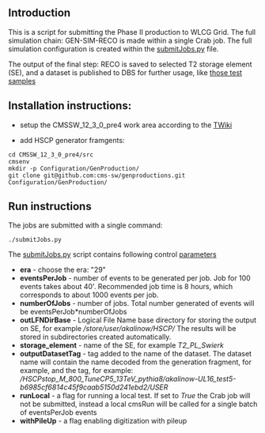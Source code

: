 ## Introduction

This is a script for submitting the Phase II production to WLCG Grid.
The full simulation chain: GEN-SIM-RECO is made within a single Crab job.
The full simulation configuration is created within the [submitJobs.py](submitJobs.py) file.

The output of the final step: RECO is saved to selected T2 storage element (SE), and a dataset is published to
DBS for further usage, like [those test samples](https://cmsweb.cern.ch/das/request?view=list&limit=50&instance=prod%2Fphys03&input=dataset%3D%2F*%2Fakalinow-UL*%2FUSER)

## Installation instructions:

* setup the CMSSW_12_3_0_pre4 work area according to the
  [TWiki](https://twiki.cern.ch/twiki/bin/view/CMSPublic/SWGuideL1TPhase2Instructions#CMSSW_12_3_0_pre4)
  
* add HSCP generator framgents:
```
cd CMSSW_12_3_0_pre4/src
cmsenv
mkdir -p Configuration/GenProduction/
git clone git@github.com:cms-sw/genproductions.git Configuration/GenProduction/
```

## Run instructions

The jobs are submitted with a single command:

```
./submitJobs.py
```

The [submitJobs.py](submitJobs.py) script contains following control [parameters](https://github.com/akalinow/HSCP_Production/blob/PhaseII/submitJobs.py#L117-L124)

* **era** - choose the era: "29"
* **eventsPerJob** - number of events to be generated per job. Job for 100 events takes about 40'. Recommended
  job time is 8 hours, which corresponds to about 1000 events per job.
* **numberOfJobs** - number of jobs. Total number generated of events  will be eventsPerJob*numberOfJobs
* **outLFNDirBase** - Logical File Name base directory for storing the output on SE, for example */store/user/akalinow/HSCP/*
  The results will be stored in subdirectories created automatically.
* **storage_element** - name of the SE, for example *T2_PL_Swierk*
* **outputDatasetTag** - tag added to the name of the dataset. The dataset name will contain the name decoded from the generation fragment, for example,
  and the tag, for example: */HSCPstop_M_800_TuneCP5_13TeV_pythia8/akalinow-UL16_test5-b6985cf6814c45f9caab5150d241ebd2/USER*
* **runLocal** - a flag for running a local test. If set to *True* the Crab job will not be submitted, instead a local cmsRun will be called
  for a single batch of eventsPerJob events
* **withPileUp** - a flag enabling digitization with pileup
